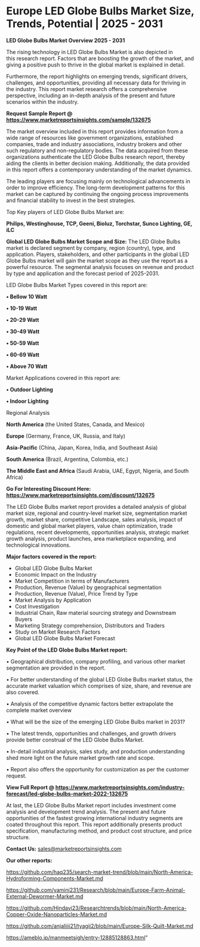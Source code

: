 # Europe LED Globe Bulbs Market Size, Trends, Potential | 2025 - 2031

<Strong> LED Globe Bulbs Market Overview 2025 - 2031</strong>

The rising technology in LED Globe Bulbs Market is also depicted in this research report. Factors that are boosting the growth of the market, and giving a positive push to thrive in the global market is explained in detail.

Furthermore, the report highlights on emerging trends, significant drivers, challenges, and opportunities, providing all necessary data for thriving in the industry. This report market research offers a comprehensive perspective, including an in-depth analysis of the present and future scenarios within the industry.

<strong>Request Sample Report @ <a href=https://www.marketreportsinsights.com/sample/132675>https://www.marketreportsinsights.com/sample/132675</a></strong>

The market overview included in this report provides information from a wide range of resources like government organizations, established companies, trade and industry associations, industry brokers and other such regulatory and non-regulatory bodies. The data acquired from these organizations authenticate the LED Globe Bulbs research report, thereby aiding the clients in better decision making. Additionally, the data provided in this report offers a contemporary understanding of the market dynamics.

The leading players are focusing mainly on technological advancements in order to improve efficiency. The long-term development patterns for this market can be captured by continuing the ongoing process improvements and financial stability to invest in the best strategies.

Top Key players of LED Globe Bulbs Market are:

<strong>Philips, Westinghouse, TCP, Geeni, Bioluz, Torchstar, Sunco Lighting, GE, iLC</strong>

<strong><b>Global LED Globe Bulbs Market Scope and Size:</b></strong>
The LED Globe Bulbs market is declared segment by company, region (country), type, and application. Players, stakeholders, and other participants in the global LED Globe Bulbs market will gain the market scope as they use the report as a powerful resource. The segmental analysis focuses on revenue and product by type and application and the forecast period of 2025-2031.

LED Globe Bulbs Market Types covered in this report are:

<strong>• Bellow 10 Watt

• 10-19 Watt

• 20-29 Watt

• 30-49 Watt

• 50-59 Watt

• 60-69 Watt

• Above 70 Watt</strong>

Market Applications covered in this report are:

<strong>• Outdoor Lighting

• Indoor Lighting</strong> 

Regional Analysis

<strong>North America</strong> (the United States, Canada, and Mexico)

<strong>Europe</strong> (Germany, France, UK, Russia, and Italy)

<strong>Asia-Pacific</strong> (China, Japan, Korea, India, and Southeast Asia)

<strong>South America</strong> (Brazil, Argentina, Colombia, etc.)

<strong>The Middle East and Africa</strong> (Saudi Arabia, UAE, Egypt, Nigeria, and South Africa)

<strong>Go For Interesting Discount Here: <a href=https://www.marketreportsinsights.com/discount/132675>https://www.marketreportsinsights.com/discount/132675</a></strong>

The LED Globe Bulbs market report provides a detailed analysis of global market size, regional and country-level market size, segmentation market growth, market share, competitive Landscape, sales analysis, impact of domestic and global market players, value chain optimization, trade regulations, recent developments, opportunities analysis, strategic market growth analysis, product launches, area marketplace expanding, and technological innovations.

<strong><b>Major factors covered in the report:</b></strong>
<ul>
  <li>Global LED Globe Bulbs Market </li>
  <li>Economic Impact on the Industry</li>
  <li>Market Competition in terms of Manufacturers</li>
  <li>Production, Revenue (Value) by geographical segmentation</li>
  <li>Production, Revenue (Value), Price Trend by Type</li>
  <li>Market Analysis by Application</li>
  <li>Cost Investigation</li>
  <li>Industrial Chain, Raw material sourcing strategy and Downstream Buyers</li>
  <li>Marketing Strategy comprehension, Distributors and Traders</li>
  <li>Study on Market Research Factors</li>
  <li>Global LED Globe Bulbs Market Forecast</li>
</ul>

<strong><b>Key Point of the LED Globe Bulbs Market report:</b></strong>

• Geographical distribution, company profiling, and various other market segmentation are provided in the report.

• For better understanding of the global LED Globe Bulbs market status, the accurate market valuation which comprises of size, share, and revenue are also covered.

• Analysis of the competitive dynamic factors better extrapolate the complete market overview

• What will be the size of the emerging LED Globe Bulbs market in 2031?

• The latest trends, opportunities and challenges, and growth drivers provide better construal of the LED Globe Bulbs Market.

• In-detail industrial analysis, sales study, and production understanding shed more light on the future market growth rate and scope.

• Report also offers the opportunity for customization as per the customer request.

<strong><b>View Full Report @ <a href=https://www.marketreportsinsights.com/industry-forecast/led-globe-bulbs-market-2022-132675>https://www.marketreportsinsights.com/industry-forecast/led-globe-bulbs-market-2022-132675</a></b></strong>


At last, the LED Globe Bulbs Market report includes investment come analysis and development trend analysis. The present and future opportunities of the fastest growing international industry segments are coated throughout this report. This report additionally presents product specification, manufacturing method, and product cost structure, and price structure.

<strong>Contact Us:</strong>
sales@marketreportsinsights.com

<strong>Our other reports:</strong>

<a href=https://github.com/haq235/search-market-trend/blob/main/North-America-Hydroforming-Components-Market.md>https://github.com/haq235/search-market-trend/blob/main/North-America-Hydroforming-Components-Market.md</a>

<a href=https://github.com/yamini231/Research/blob/main/Europe-Farm-Animal-External-Dewormer-Market.md>https://github.com/yamini231/Research/blob/main/Europe-Farm-Animal-External-Dewormer-Market.md</a>

<a href=https://github.com/Hindavi23/Researchtrends/blob/main/North-America-Copper-Oxide-Nanoparticles-Market.md>https://github.com/Hindavi23/Researchtrends/blob/main/North-America-Copper-Oxide-Nanoparticles-Market.md</a>

<a href=https://github.com/anjaliiii21/tyagii2/blob/main/Europe-Silk-Quilt-Market.md>https://github.com/anjaliiii21/tyagii2/blob/main/Europe-Silk-Quilt-Market.md</a>

<a href=https://ameblo.jp/manmeetsigh/entry-12885128863.html>https://ameblo.jp/manmeetsigh/entry-12885128863.html</a>"
